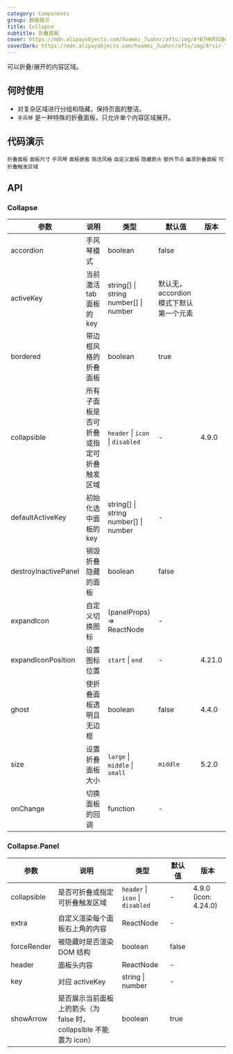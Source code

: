 ```yaml
---
category: Components
group: 数据展示
title: Collapse
subtitle: 折叠面板
cover: https://mdn.alipayobjects.com/huamei_7uahnr/afts/img/A*B7HKR5OBe8gAAAAAAAAAAAAADrJ8AQ/original
coverDark: https://mdn.alipayobjects.com/huamei_7uahnr/afts/img/A*sir-TK0HkWcAAAAAAAAAAAAADrJ8AQ/original
---
```


可以折叠/展开的内容区域。

## 何时使用

- 对复杂区域进行分组和隐藏，保持页面的整洁。
- `手风琴` 是一种特殊的折叠面板，只允许单个内容区域展开。

## 代码演示

<!-- prettier-ignore -->
<code src="./demo/basic.tsx">折叠面板</code>
<code src="./demo/size.tsx">面板尺寸</code>
<code src="./demo/accordion.tsx">手风琴</code>
<code src="./demo/mix.tsx">面板嵌套</code>
<code src="./demo/borderless.tsx">简洁风格</code>
<code src="./demo/custom.tsx">自定义面板</code>
<code src="./demo/noarrow.tsx">隐藏箭头</code>
<code src="./demo/extra.tsx">额外节点</code>
<code src="./demo/ghost.tsx">幽灵折叠面板</code>
<code src="./demo/collapsible.tsx">可折叠触发区域</code>

## API

### Collapse

| 参数                 | 说明                                     | 类型                                          | 默认值                                 | 版本   |
| -------------------- | ---------------------------------------- | --------------------------------------------- | -------------------------------------- | ------ |
| accordion            | 手风琴模式                               | boolean                                       | false                                  |        |
| activeKey            | 当前激活 tab 面板的 key                  | string\[] \| string <br/> number\[] \| number | 默认无，accordion 模式下默认第一个元素 |        |
| bordered             | 带边框风格的折叠面板                     | boolean                                       | true                                   |        |
| collapsible          | 所有子面板是否可折叠或指定可折叠触发区域 | `header` \| `icon` \| `disabled`              | -                                      | 4.9.0  |
| defaultActiveKey     | 初始化选中面板的 key                     | string\[] \| string<br/> number\[] \| number  | -                                      |        |
| destroyInactivePanel | 销毁折叠隐藏的面板                       | boolean                                       | false                                  |        |
| expandIcon           | 自定义切换图标                           | (panelProps) => ReactNode                     | -                                      |        |
| expandIconPosition   | 设置图标位置                             | `start` \| `end`                              | -                                      | 4.21.0 |
| ghost                | 使折叠面板透明且无边框                   | boolean                                       | false                                  | 4.4.0  |
| size                 | 设置折叠面板大小                         | `large` \| `middle` \| `small`                | `middle`                               | 5.2.0  |
| onChange             | 切换面板的回调                           | function                                      | -                                      |        |

### Collapse.Panel

| 参数        | 说明                                                               | 类型                             | 默认值 | 版本                 |
| ----------- | ------------------------------------------------------------------ | -------------------------------- | ------ | -------------------- |
| collapsible | 是否可折叠或指定可折叠触发区域                                     | `header` \| `icon` \| `disabled` | -      | 4.9.0 (icon: 4.24.0) |
| extra       | 自定义渲染每个面板右上角的内容                                     | ReactNode                        | -      |                      |
| forceRender | 被隐藏时是否渲染 DOM 结构                                          | boolean                          | false  |                      |
| header      | 面板头内容                                                         | ReactNode                        | -      |                      |
| key         | 对应 activeKey                                                     | string \| number                 | -      |                      |
| showArrow   | 是否展示当前面板上的箭头（为 false 时，collapsible 不能置为 icon） | boolean                          | true   |                      |
